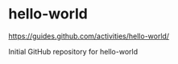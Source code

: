 # hello-world
https://guides.github.com/activities/hello-world/

Initial GitHub repository for hello-world
